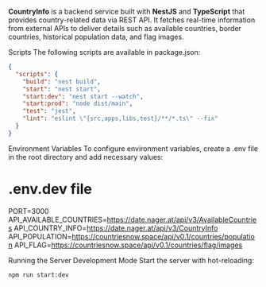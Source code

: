 **CountryInfo** is a backend service built with **NestJS** and **TypeScript** that provides country-related data via REST API. It fetches real-time information from external APIs to deliver details such as available countries, border countries, historical population data, and flag images.

Scripts
The following scripts are available in package.json:

``` json
{
  "scripts": {
    "build": "nest build",
    "start": "nest start",
    "start:dev": "nest start --watch",
    "start:prod": "node dist/main",
    "test": "jest",
    "lint": "eslint \"{src,apps,libs,test}/**/*.ts\" --fix"
  }
}
```
Environment Variables
To configure environment variables, create a .env file in the root directory and add necessary values:

# .env.dev file
PORT=3000
API_AVAILABLE_COUNTRIES=https://date.nager.at/api/v3/AvailableCountries
API_COUNTRY_INFO=https://date.nager.at/api/v3/CountryInfo
API_POPULATION=https://countriesnow.space/api/v0.1/countries/population
API_FLAG=https://countriesnow.space/api/v0.1/countries/flag/images

Running the Server
Development Mode
Start the server with hot-reloading:

``` npm run start:dev ```
